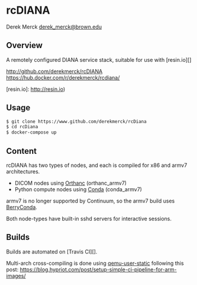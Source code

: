 rcDIANA
==================
Derek Merck <derek_merck@brown.edu>

Overview
---------------

A remotely configured DIANA service stack, suitable for use with [resin.io][]

<http://github.com/derekmerck/rcDIANA>  
<https://hub.docker.com/r/derekmerck/rcdiana/>

[resin.io]: http://resin.io)


Usage
---------------

``` bash
$ git clone https://www.github.com/derekmerck/rcDiana
$ cd rcDiana
$ docker-compose up
```

Content
---------------

rcDIANA has two types of nodes, and each is compiled for x86 and armv7 architectures.

- DICOM nodes using [Orthanc][] (orthanc_armv7)
- Python compute nodes using [Conda][] (conda_armv7)

armv7 is no longer supported by Continuum, so the armv7 build uses [BerryConda][].

Both node-types have built-in sshd servers for interactive sessions.

[Orthanc]: http://www.orthanc-server.com
[Conda]: http://www.anaconda.org
[BerryConda]: https://github.com/jjhelmus/berryconda

Builds
------------------

Builds are automated on [Travis CI][].

Multi-arch cross-compiling is done using [qemu-user-static](https://github.com/multiarch/qemu-user-static) following this post: <https://blog.hypriot.com/post/setup-simple-ci-pipeline-for-arm-images/>

[Travis_CI]: https://travis-ci.org